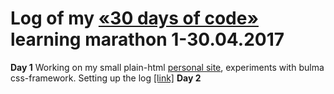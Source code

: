 # Log of my [«30 days of code»](https://vk.com/days_of_code) learning marathon 1-30.04.2017

**Day 1**
Working on my small plain-html [personal site](http://litealloy.ru), experiments with bulma css-framework. Setting up the log [[link]](#day1)
**Day 2**